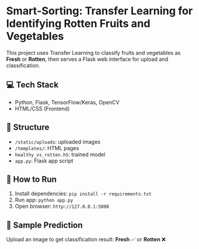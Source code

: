 # Smart-Sorting: Transfer Learning for Identifying Rotten Fruits and Vegetables

This project uses Transfer Learning to classify fruits and vegetables as **Fresh** or **Rotten**, then serves a Flask web interface for upload and classification.

## 💻 Tech Stack
- Python, Flask, TensorFlow/Keras, OpenCV
- HTML/CSS (Frontend)

## 📁 Structure
- `/static/uploads`: uploaded images
- `/templates/`: HTML pages
- `healthy_vs_rotten.h5`: trained model
- `app.py`: Flask app script

## 🚀 How to Run
1. Install dependencies: `pip install -r requirements.txt`
2. Run app: `python app.py`
3. Open browser: `http://127.0.0.1:5000`

## 📌 Sample Prediction
Upload an image to get classification result: **Fresh** ✅ or **Rotten** ❌
